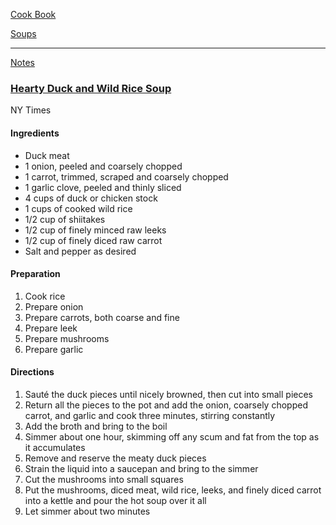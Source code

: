 [Cook Book](https://github.com/vmsmith/CookBook/blob/master/README.md)  

[Soups](https://github.com/vmsmith/CookBook/blob/master/soups.md)  

-----  

[Notes](https://github.com/vmsmith/CookBook/blob/master/notes.md)  

### [Hearty Duck and Wild Rice Soup](https://cooking.nytimes.com/recipes/50-hearty-duck-and-wild-rice-soup)   
NY Times  

#### Ingredients 
* Duck meat  
* 1 onion, peeled and coarsely chopped
* 1 carrot, trimmed, scraped and coarsely chopped
* 1 garlic clove, peeled and thinly sliced
* 4 cups of duck or chicken stock  
* 1 cups of cooked wild rice  
* 1/2 cup of shiitakes  
* 1/2 cup of finely minced raw leeks  
* 1/2 cup of finely diced raw carrot
* Salt and pepper as desired


#### Preparation  
1. Cook rice
2. Prepare onion    
3. Prepare carrots, both coarse and fine
4. Prepare leek
5. Prepare mushrooms  
6. Prepare garlic


#### Directions  
1. Sauté the duck pieces until nicely browned, then cut into small pieces  
2. Return all the pieces to the pot and add the onion, coarsely chopped carrot, and garlic and cook three minutes, stirring constantly  
3. Add the broth and bring to the boil   
4. Simmer about one hour, skimming off any scum and fat from the top as it accumulates  
5. Remove and reserve the meaty duck pieces  
6. Strain the liquid into a saucepan and bring to the simmer  
7. Cut the mushrooms into small squares  
8. Put the mushrooms, diced meat, wild rice, leeks, and finely diced carrot into a kettle and pour the hot soup over it all  
9. Let simmer about two minutes  
